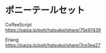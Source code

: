ポニーテールセット
==================


CoffeeScript  
https://paiza.jp/poh/hatsukoi/share/75e97439  
  
  
Erlang  
https://paiza.jp/poh/hatsukoi/share/7ce3ea27  
